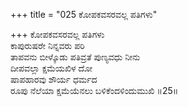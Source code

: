 +++
title = "025 ಕೋಪಕವಸರವಲ್ಲ ಪತಿಗಳು"

+++
ಕೋಪಕವಸರವಲ್ಲ ಪತಿಗಳು  
ಕಾಪುರುಷರೇ ನಿನ್ನವರು ಪರಿ  
ತಾಪವನು ಬೀಳ್ಕೊಡು ಪತಿವ್ರತೆ ಪುಣ್ಯವಧು ನೀನು  
ದೀಪವಲ್ಲಾ ಕ್ಷಮೆಯಖಿಳ ದೋ  
ಷಾಪಹಾರವು ಶೌರ್ಯ ಧರ್ಮದ  
ರೂಪು ನೆಲೆಯಾ ಕ್ಷಮೆಯೆನಲು ಬಳಿಕೆಂದಳಿಂದುಮುಖಿ     ॥25॥